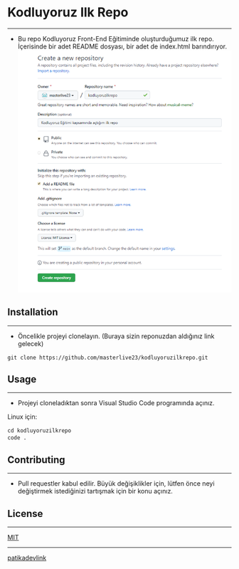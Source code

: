 # Kodluyoruz Ilk Repo
***
* Bu repo Kodluyoruz Front-End Eğitiminde oluşturduğumuz ilk repo. İçerisinde bir adet README dosyası, bir adet de index.html barındırıyor.
![istenen görsel](images/kodluyoruzilkrepo.png)
## Installation
***
* Öncelikle projeyi clonelayın. (Buraya sizin reponuzdan aldığınız link gelecek)
```
git clone https://github.com/masterlive23/kodluyoruzilkrepo.git
```
## Usage
***
* Projeyi cloneladıktan sonra Visual Studio Code programında açınız.

Linux için:
```
cd kodluyoruzilkrepo
code .
```
## Contributing
***
* Pull requestler kabul edilir. Büyük değişiklikler için, lütfen önce neyi değiştirmek istediğinizi tartışmak için bir konu açınız.
## License
***
[MIT](https://choosealicense.com/licenses/mit/)
***
[patikadevlink](www.patika.dev)
